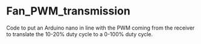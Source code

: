 # Fan_PWM_transmission
Code to put an Arduino nano in line with the PWM coming from the receiver to translate the 10-20% duty cycle to a 0-100% duty cycle.
